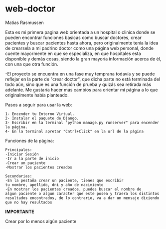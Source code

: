 # web-doctor
Matias Rasmussen

Esta es mi primera pagina web orientada a un hospital o clinica
donde se pueden encontrar funciones basicas como
buscar doctores, crear pacientes y buscar pacientes
hasta ahora, pero originalmente tenia la idea de crearsela a mi 
padrino doctor como una página web personal, donde cuente mayormente
en que se especializa, en que hospitales esta disponible y demás cosas,
siendo la gran mayoría información acerca de él, con una que otra función.

-El proyecto se encuentra en una fase muy temprana todavía 
y se puede reflejar en la parte de "crear doctor", que dicha parte
no está terminada del todo aún, sino que es una función de prueba y quizás
sea retirada más adelante. Me gustaría hacer más cambios
para orientar mi página a lo que originalmente había planteado.

Pasos a seguir para usar la web:

    1- Encender tu Entorno Virtual.
    2- Instalar el paquete de Django.
    3- Escribir en la terminal "python manage.py runserver" para encender la página.
    4- En la terminal apretar "Cntrl+Click" en la url de la página

Funciones de la página:
    
    Principales:
    -Iniciar Sesión
    -Ir a la parte de inicio
    -Crear un paciente
    -Mostrar los pacientes creados

    Secundarias:
    -En la pestaña crear un paciente, tienes que escribir
    tu nombre, apellido, dni y año de nacimiento
    -En mostrar los pacientes creados, puedes buscar el nombre de 
    algun paciente o algun caracter que este posea y traera los distintos
    resultados encontrados, de lo contrario, va a dar un mensaje diciendo
    que no hay resultados

**IMPORTANTE**

Crear por lo menos algún paciente
